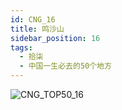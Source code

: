```yaml
---
id: CNG_16
title: 鸣沙山
sidebar_position: 16
tags:
  - 拾柒
  - 中国一生必去的50个地方
---
```

![CNG_TOP50_16](/img/love/CNG_TOP50/16.png)
